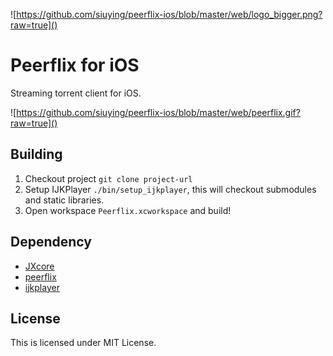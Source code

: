 ![https://github.com/siuying/peerflix-ios/blob/master/web/logo_bigger.png?raw=true]()

# Peerflix for iOS

Streaming torrent client for iOS.

![https://github.com/siuying/peerflix-ios/blob/master/web/peerflix.gif?raw=true]()

## Building

1. Checkout project ``git clone project-url``
2. Setup IJKPlayer ``./bin/setup_ijkplayer``, this will checkout submodules and
static libraries.
3. Open workspace ``Peerflix.xcworkspace`` and build!

## Dependency

- [JXcore](http://jxcore.com/home/)
- [peerflix](https://github.com/mafintosh/peerflix)
- [ijkplayer](https://github.com/Bilibili/ijkplayer)

## License

This is licensed under MIT License.

